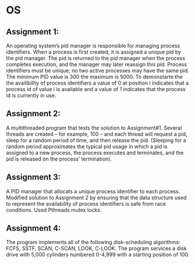 # OS
## Assignment 1: ##
An operating system’s pid manager is responsible for managing process identifiers. When a process is
first created, it is assigned a unique pid by the pid manager. The pid is returned to the pid manager
when the process completes execution, and the manager may later reassign this pid. Process identifiers
must be unique; no two active processes may have the same pid. The minimum PID value is 300 the maximum 
is 5000. To demonstarte the the availibility of process identifiers a value of 0 at position i indicates
that a process id of value i is available and a value of 1 indicates that the process id is currently in use.

## Assignment 2: ##
A multithreaded program that tests the solution to Assignment#1. Several threads are created – for example, 100 – and each thread will request a pid, sleep for a random period of time, and then release the pid. (Sleeping for a random period approximates the typical pid usage in which a pid is assigned to a new process, the process executes and terminates, and the pid is released on the process’ termination). 

## Assignment 3: ##
A PID manager that allocats a unique process identifier to each process. Modified solution to Assignment 2 by ensuring that the data structure used to represent the availability of process identifiers is safe from race conditions. Used Pthreads mutex locks.

## Assignment 4: ##
The program implements all of the following disk-scheduling algorithms: FCFS, SSTF, SCAN, C-SCAN, LOOK, C-LOOK.
The program services a disk drive with 5,000 cylinders numbered 0-4,999 with a starting position of 100.
